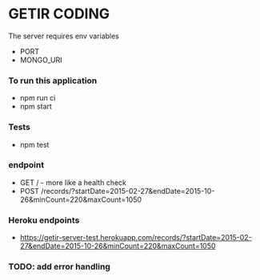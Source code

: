 # GETIR CODING

The server requires env variables
- PORT
- MONGO_URI

### To run this application
- npm run ci
- npm start

### Tests
- npm test

### endpoint
- GET / - more like a health check
- POST /records/?startDate=2015-02-27&endDate=2015-10-26&minCount=220&maxCount=1050

### Heroku endpoints
- https://getir-server-test.herokuapp.com/records/?startDate=2015-02-27&endDate=2015-10-26&minCount=220&maxCount=1050

### TODO: add error handling
